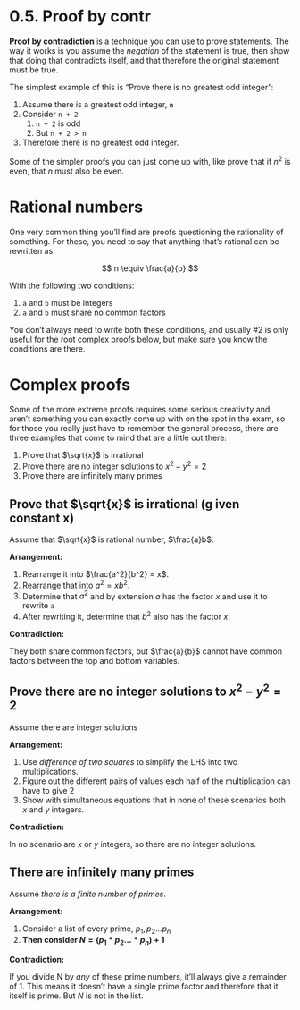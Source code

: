 # 0.5. Proof by contr

**Proof by contradiction** is a technique you can use to prove statements. The way it works is you assume the *negation* of the statement is true, then show that doing that contradicts itself, and that therefore the original statement must be true.

The simplest example of this is “Prove there is no greatest odd integer”:

1. Assume there is a greatest odd integer, **`n`**
2. Consider `n + 2` 
    1. `n + 2` is odd 
    2. But `n + 2 > n` 
3. Therefore there is no greatest odd integer.

Some of the simpler proofs you can just come up with, like prove that if $n^2$ is even, that $n$ must also be even.

# Rational numbers

One very common thing you’ll find are proofs questioning the rationality of something. For these, you need to say that anything that’s rational can be rewritten as:

$$
n \equiv \frac{a}{b}
$$

With the following two conditions: 

1. `a` and `b` must be integers
2. `a` and `b` must share no common factors

You don’t always need to write both these conditions, and usually #2 is only useful for the root complex proofs below, but make sure you know the conditions are there.

# Complex proofs

Some of the more extreme proofs requires some serious creativity and aren’t something you can exactly come up with on the spot in the exam, so for those you really just have to remember the general process, there are three examples that come to mind that are a little out there:

1. Prove that $\sqrt{x}$ is irrational
2. Prove there are no integer solutions to $x^2-y^2=2$
3. Prove there are infinitely many primes

## Prove that $\sqrt{x}$ is irrational (g iven constant x)

Assume that $\sqrt{x}$  is rational number, $\frac{a}b$.

**Arrangement:**

1. Rearrange it into $\frac{a^2}{b^2} = x$.
2. Rearrange that into  $a^2 = xb^2$.
3. Determine that $a^2$ and by extension $a$ has the factor $x$ and use it to rewrite `a`
4. After rewriting it, determine that $b^2$ also has the factor $x$.

**Contradiction:**

They both share common factors, but $\frac{a}{b}$ cannot have common factors between the top and bottom variables.

## Prove there are no integer solutions to $x^2-y^2=2$

Assume there are integer solutions

**Arrangement:**

1. Use *difference of two squares* to simplify the LHS into two multiplications.
2. Figure out the different pairs of values each half of the multiplication can have to give 2
3. Show with simultaneous equations that in none of these scenarios both $x$ and $y$ integers.

**Contradiction:**

In no scenario are $x$ or $y$ integers, so there are no integer solutions.

## There are infinitely many primes

Assume *there is a finite number of primes*.

**Arrangement**:

1. Consider a list of every prime, $p_1, p_2...p_n$ 
2. **Then consider $N = (p_1*p_2...*p_n) + 1$**

**Contradiction:**

If you divide N by *any* of these prime numbers, it’ll always give a remainder of 1. This means it doesn’t have a single prime factor and therefore that it itself is prime. But $N$ is not in the list.